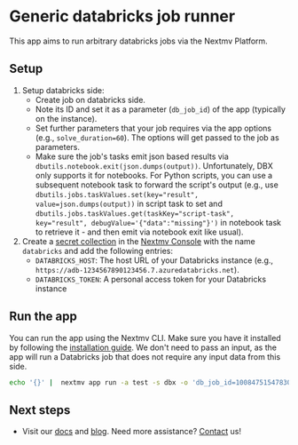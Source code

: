 # Generic databricks job runner

This app aims to run arbitrary databricks jobs via the Nextmv Platform.

## Setup

1. Setup databricks side:
    - Create job on databricks side.
    - Note its ID and set it as a parameter (`db_job_id`) of the app (typically on the instance).
    - Set further parameters that your job requires via the app options (e.g., `solve_duration=60`). The options will get passed to the job as parameters.
    - Make sure the job's tasks emit json based results via `dbutils.notebook.exit(json.dumps(output))`. Unfortunately, DBX only supports it for notebooks. For Python scripts, you can use a subsequent notebook task to forward the script's output (e.g., use `dbutils.jobs.taskValues.set(key="result", value=json.dumps(output))` in script task to set and `dbutils.jobs.taskValues.get(taskKey="script-task", key="result", debugValue='{"data":"missing"}')` in notebook task to retrieve it - and then emit via notebook exit like usual).
2. Create a [secret collection][secret] in the [Nextmv Console][console] with
   the name `databricks` and add the following entries:
    - `DATABRICKS_HOST`: The host URL of your Databricks instance (e.g., `https://adb-1234567890123456.7.azuredatabricks.net`).
    - `DATABRICKS_TOKEN`: A personal access token for your Databricks instance

## Run the app

You can run the app using the Nextmv CLI. Make sure you have it installed by
following the [installation guide][install-cli]. We don't need to pass an input,
as the app will run a Databricks job that does not require any input data from
this side.

```bash
echo '{}' |  nextmv app run -a test -s dbx -o 'db_job_id=1008475154783045'
```

## Next steps

- Visit our [docs][docs] and [blog][blog]. Need more assistance?
  [Contact][contact] us!

[docs]: https://docs.nextmv.io
[console]: https://cloud.nextmv.io
[secret]: https://www.nextmv.io/docs/using-nextmv/reference/secret-collections
[install-cli]: https://docs.nextmv.io/docs/using-nextmv/setup/install#nextmv-cli
[blog]: https://www.nextmv.io/blog
[contact]: https://www.nextmv.io/contact
